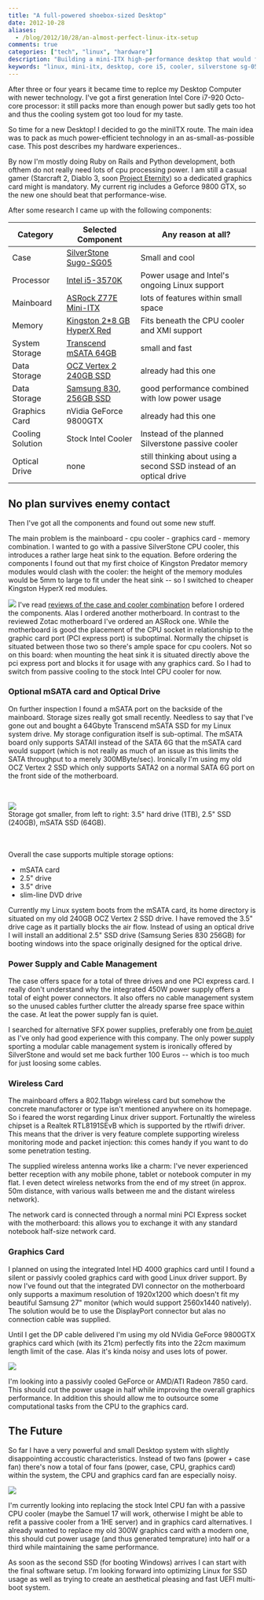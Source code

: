 ```yaml
---
title: "A full-powered shoebox-sized Desktop"
date: 2012-10-28
aliases:
  - /blog/2012/10/28/an-almost-perfect-linux-itx-setup
comments: true
categories: ["tech", "linux", "hardware"]
description: "Building a mini-ITX high-performance desktop that would fit into a shoebox"
keywords: "linux, mini-itx, desktop, core i5, cooler, silverstone sg-05, silverstone evolution, asrock z77, Intel Z77"
---
```


After three or four years  it became time to replce my Desktop Computer with newer technology. I've got a first generation Intel Core i7-920 Octo-core processor: it still packs more than enough power but sadly gets too hot and thus the cooling system got too loud for my taste.

So time for a new Desktop! I decided to go the miniITX route. The main idea was to pack as much power-efficient technology in an as-small-as-possible case. This post describes my hardware experiences..

<!-- more -->
By now I'm mostly doing Ruby on Rails and Python development, both ofthem do not really need lots of cpu processing power. I am still a casual gamer (Starcraft 2, Diablo 3, soon [Project Eternity](http://eternity.obsidian.net/)) so a dedicated graphics card might is mandatory. My current rig includes a Geforce 9800 GTX, so the new one should beat that performance-wise.

After some research I came up with the following components:

 Category | Selected Component | Any reason at all?
----- | ----- | ---
 Case | [SilverStone Sugo-SG05](https://amzn.to/2VPqwC4) | Small and cool
 Processor | [Intel i5-3570K](https://amzn.to/2YEagAy) | Power usage and Intel's ongoing Linux support
 Mainboard | [ASRock Z77E Mini-ITX](https://amzn.to/2WbrB6p) | lots of features within small space
 Memory | [Kingston 2*8 GB HyperX Red](https://amzn.to/2QbgZyX) | Fits beneath the CPU cooler and XMI support
 System Storage | [Transcend mSATA 64GB](https://amzn.to/2VzTuk8) | small and fast
 Data Storage | [OCZ Vertex 2 240GB SSD](https://amzn.to/2VzN04Z) | already had this one
 Data Storage | [Samsung 830, 256GB SSD](https://amzn.to/2VzN04Z) | good performance combined with low power usage
 Graphics Card | nVidia GeForce 9800GTX | already had this one
 Cooling Solution | Stock Intel Cooler | Instead of the planned Silverstone passive cooler
 Optical Drive | none | still thinking about using a second SSD instead of an optical drive

## No plan survives enemy contact

Then I've got all the components and found out some new stuff.

The main problem is the mainboard - cpu cooler - graphics card - memory combination. I wanted to go with a passive SilverStone CPU cooler, this introduces a rather large heat sink to the equation. Before ordering the components I found out that my first choice of Kingston Predator memory modules would clash with the cooler: the height of the memory modules would be 5mm to large to fit under the heat sink -- so I switched to cheaper Kingston HyperX red modules.

![](/assets/itx-desktop/problem_with_cooler.jpg) I've read [reviews of the case and cooler combination](http://www.silentpcreview.com/Silverstone_SG05_SG06) before I ordered the components. Alas I ordered another motherboard. In contrast to the reviewed Zotac motherboard I've ordered an ASRock one. While the motherboard is good the placement of the CPU socket in relationship to the graphic card port (PCI express port) is suboptimal. Normally the chipset is situated between those two so there's ample space for cpu coolers. Not so on this board: when mounting the heat sink it is situated directly above the pci express port and blocks it for usage with any graphics card. So I had to switch from passive cooling to the stock Intel CPU cooler for now.

### Optional mSATA card and Optical Drive

On further inspection I found a mSATA port on the backside of the mainboard. Storage sizes really got small recently. Needless to say that I've gone out and bought a 64Gbyte Transcend mSATA SSD for my Linux system drive.
My storage configuration itself is sub-optimal. The mSATA board only supports SATAII instead of the SATA 6G that the mSATA card would support (which is not really as much of an issue as this limits the SATA throughput to a merely 300MByte/sec). Ironically I'm using my old OCZ Vertex 2 SSD which only supports SATA2 on a normal SATA 6G port on the front side of the motherboard.

<br/>

![](/assets/itx-desktop/evolution_of_storage.jpg) <br/>Storage got smaller, from left to right: 3.5" hard drive (1TB), 2.5" SSD (240GB), mSATA SSD (64GB).<br/><br/><br/>

Overall the case supports multiple storage options:

* mSATA card
* 2.5" drive
* 3.5" drive
* slim-line DVD drive

Currently my Linux system boots from the mSATA card, its home directory is situated on my old 240GB OCZ Vertex 2 SSD drive. I have removed the 3.5" drive cage as it partially blocks the air flow. Instead of using an optical drive I will install an additional 2.5" SSD drive (Samsung Series 830 256GB) for booting windows into the space originally designed for the optical drive.

### Power Supply and Cable Management

The case offers space for a total of three drives and one PCI express card. I really don't understand why the integrated 450W power supply offers a total of eight power connectors. It also offers no cable management system so the unused cables further clutter the already sparse free space within the case. At leat the power supply fan is quiet.

I searched for alternative SFX power supplies, preferably one from [be.quiet](http://www.bequiet.com") as I've only had good experience with this company. The only power supply sporting a modular cable management system is ironically offered by SilverStone and would set me back further 100 Euros -- which is too much for just loosing some cables.

### Wireless Card

The mainboard offers a 802.11abgn wireless card but somehow the concrete manufactorer or type isn't mentioned anywhere on its homepage. So i feared the worst regarding Linux driver support. Fortunaltly the wireless chipset is a Realtek RTL8191SEvB which is supported by the rtlwifi driver. This means that the driver is very feature complete supporting wireless monitoring mode and packet injection: this comes handy if you want to do some penetration testing.

The supplied wireless antenna works like a charm: I've never experienced better reception with any mobile phone, tablet or notebook computer in my flat. I even detect wireless networks from the end of my street (in approx. 50m distance, with various walls between me and the distant wireless network).

The network card is connected through a normal mini PCI Express socket with the motherboard: this allows you to exchange it with any standard notebook half-size network card.

### Graphics Card

I planned on using the integrated Intel HD 4000 graphics card until I found a silent or passivly cooled graphics card with good Linux driver support. By now I've found out that the integrated DVI connector on the motherboard only supports a maximum resolution of 1920x1200 which doesn't fit my beautiful Samsung 27" monitor (which would support 2560x1440 natively). The solution would be to use the DisplayPort connector but alas no connection cable was supplied.

Until I get the DP cable delivered I'm using my old NVidia GeForce 9800GTX graphics card which (with its 21cm) perfectly fits into the 22cm maximum length limit of the case. Alas it's kinda noisy and uses lots of power.

![](/assets/itx-desktop/graphics_card.jpg)

I'm looking into a passivly cooled GeForce or AMD/ATI Radeon 7850 card. This should cut the power usage in half while improving the overall graphics performance. In addition this should allow me to outsource some computational tasks from the CPU to the graphics card.

## The Future

So far I have a very powerful and small Desktop system with slightly disappointing accoustic characteristics. Instead of two fans (power + case fan) there's now a total of four fans (power, case, CPU, graphics card) within the system, the CPU and graphics card fan are especially noisy.

![](/assets/itx-desktop/under_desktop.jpg)

I'm currently looking into replacing the stock Intel CPU fan with a passive CPU cooler (maybe the Samuel 17 will work, otherwise I might be able to refit a passive cooler from a 1HE server) and in graphics card alternatives. I already wanted to replace my old 300W graphics card with a modern one, this should cut power usage (and thus generated temprature) into half or a third while maintaining the same performance.

As soon as the second SSD (for booting Windows) arrives I can start with the final software setup. I'm looking forward into optimizing Linux for SSD usage as well as trying to create an aesthetical pleasing and fast UEFI multi-boot system.
